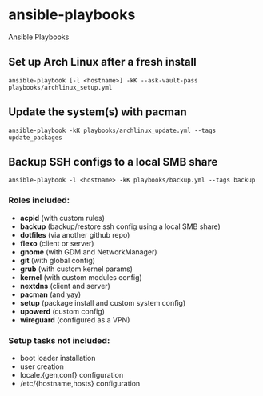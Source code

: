 # ansible-playbooks
Ansible Playbooks

## Set up Arch Linux after a fresh install
```
ansible-playbook [-l <hostname>] -kK --ask-vault-pass playbooks/archlinux_setup.yml
```

## Update the system(s) with pacman
```
ansible-playbook -kK playbooks/archlinux_update.yml --tags update_packages
```

## Backup SSH configs to a local SMB share
```
ansible-playbook -l <hostname> -kK playbooks/backup.yml --tags backup
```


### Roles included:
- **acpid** (with custom rules)
- **backup** (backup/restore ssh config using a local SMB share)
- **dotfiles** (via another github repo)
- **flexo** (client or server)
- **gnome** (with GDM and NetworkManager)
- **git** (with global config)
- **grub** (with custom kernel params)
- **kernel** (with custom modules config)
- **nextdns** (client and server)
- **pacman** (and yay)
- **setup** (package install and custom system config)
- **upowerd** (custom config)
- **wireguard** (configured as a VPN)

### Setup tasks **not** included: 
 - boot loader installation
 - user creation
 - locale.{gen,conf} configuration
 - /etc/{hostname,hosts} configuration
 